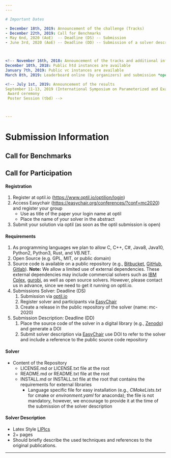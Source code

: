 ```yaml
---
---

# Important Dates

- December 18th, 2019: Announcement of the challenge (Tracks)
- December 22th, 2019: Call for Benchmarks
- May 6nd, 2020 (AoE)  -- Deadline (DS) -- Submission
- June 3rd, 2020 (AoE) -- Deadline (DD) -- Submission of a solver description via Easychair



<!-- November 16th, 2018: Announcement of the tracks and additional informations (input formats and problem feasibility checker are available online)
December 10th, 2018: Public htd instances are available
January 7th, 2019: Public vc instances are available
March 8th, 2019: Leaderboard online (by organizers) and submission *open* for preliminary versions (bugfixing for the authors and initial comparison on public instances)-->

<!-- July 1st, 2019: Announcement of the results
September 11-13, 2019 (International Symposium on Parameterized and Exact Computation ([IPEC 2019](http://fpt.wikidot.com/ipec)) in Munich, Germany)
 Award ceremony
 Poster Session (tbd) -->



---
```


# Submission Information

## Call for Benchmarks



## Call for Participation

#### Registration
1. Register at optil.io (<https://www.optil.io/optilion/login>)
2. Access Easychair (<https://easychair.org/conferences/?conf=mc2020>) and register your group 
   - Use as title of the paper your login name at optil
   - Place the name of your solver in the abstract
3. Submit your solution via optil (as soon as the optil submission is open) 


#### Requirements
1. As programming languages we plan to allow C, C++, C#, Java8, Java10, Python2, Python3, Rust, and VB.NET. 
2. Open Source (e.g. GPL, MIT, or public domain)
3. Source code is available on a public repository (e.g., [Bitbucket](https://bitbucket.org), [GitHub](https://github.com), [Gitlab](https://gitlab.com)).
**Note:** We allow a limited use of external dependencies. These external dependencies may include commercial solvers such as [IBM Cplex](http://www-01.ibm.com/software/integration/optimization/cplex-optimizer), [gurobi](https://www.gurobi.com/), as well as open source solvers. 
 However, please contact us in advance, since we need to get it running on optil.io. 
4. Submissions Solver: Deadline (DS)
   1. Submission via [optil.io](https://www.optil.io/optilion/)
   2. Register solver and participants via [EasyChair](https://easychair.org/conferences/?conf=mc2020)
   3. Create a release in the public repository of the solver (name: mc-2020)
5. Submission Description: Deadline (DD)
   1. Place the source code of the solver in a digital library (e.g., [Zenodo](https://zenodo.org/)) and generate a DOI 
   2. Submit solver description via [EasyChair](https://easychair.org/conferences/?conf=mc2020) use DOI to refer to the solver and include a reference to the public source code repository 
<!--For parallel solving on GPUs, we aim for Nvidia cuda.-->



#### Solver

- Content of the Repository 
  -  LICENSE.md or LICENSE.txt file at the root
  -  README.md or README.txt file at the root
  -  INSTALL.md or INSTALL.txt file at the root that contains the requirements for external libraries 
      -  Language specific file for easy installation (e.g., *CMakeLists.txt* for cmake or *environment.yaml* for anaconda); the file is not mandatory, however, we encourage to provide it at the time of the submission of the solver description


#### Solver Description
- Latex Style [LIPIcs](https://www.dagstuhl.de/en/publications/lipics/instructions-for-authors/)
- 2+ pages
- Should briefly describe the used techniques and references to the original publications. 

---
